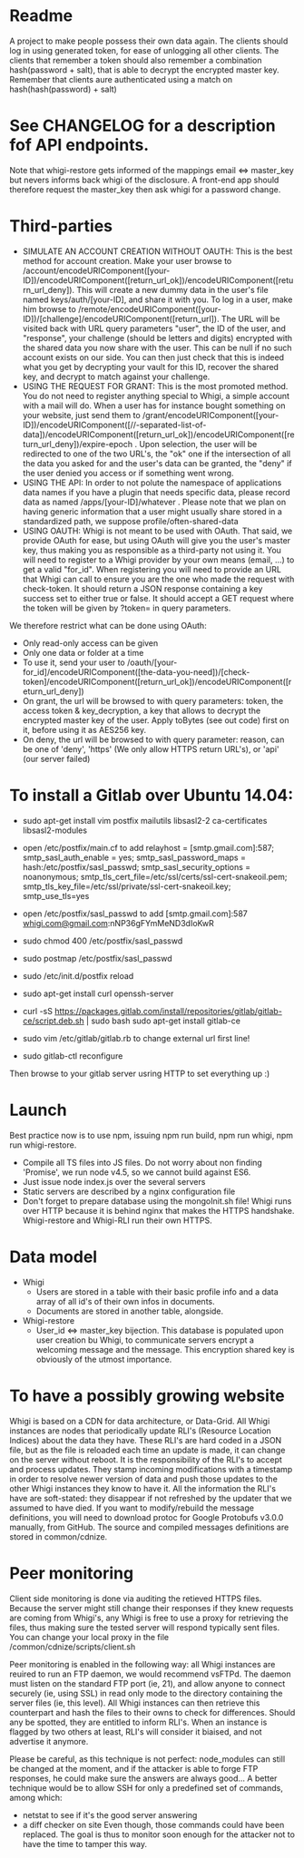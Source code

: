 # Readme
A project to make people possess their own data again.
The clients should log in using generated token, for ease of unlogging all other clients.
The clients that remember a token should also remember a combination hash(password + salt), that is able to decrypt the encrypted master key.
Remember that clients aure authenticated using a match on hash(hash(password) + salt)

# See CHANGELOG for a description fof API endpoints.
Note that whigi-restore gets informed of the mappings email <=> master\_key but nevers informs back whigi of the disclosure. A front-end app should therefore request the master\_key then ask whigi for a password change.

# Third-parties
- SIMULATE AN ACCOUNT CREATION WITHOUT OAUTH: This is the best method for account creation. Make your user browse to
/account/encodeURIComponent([your-ID])/encodeURIComponent([return\_url\_ok])/encodeURIComponent([return\_url\_deny]). This will create a new dummy data in the user's file named
keys/auth/[your-ID], and share it with you. To log in a user, make him browse to /remote/encodeURIComponent([your-ID])/[challenge]/encodeURIComponent([return\_url]). The URL
will be visited back with URL query parameters "user", the ID of the user, and "response", your challenge (should be letters and digits) encrypted with the shared
data you now share with the user. This can be null if no such account exists on our side. You can then just check that this is indeed what you get by decrypting your vault for this ID,
recover the shared key, and decrypt to match against your challenge.
- USING THE REQUEST FOR GRANT: This is the most promoted method. You do not need to register anything special to Whigi, a simple account with a mail will do.
When a user has for instance bought something on your website, just send them to
/grant/encodeURIComponent([your-ID])/encodeURIComponent([//-separated-list-of-data])/encodeURIComponent([return\_url\_ok])/encodeURIComponent([return\_url\_deny])/expire-epoch .
Upon selection, the user will be redirected to one of the two URL's, the "ok" one if the intersection of all the data you asked for and the user's data can be granted,
the "deny" if the user denied you access or if something went wrong.
- USING THE API: In order to not polute the namespace of applications data names if you have a plugin that needs specific data, please record data as named
/apps/[your-ID]/whatever . Please note that we plan on having generic information that a user might usually share stored in
a standardized path, we suppose profile/often-shared-data
- USING OAUTH: Whigi is not meant to be used with OAuth. That said, we provide OAuth for ease, but using OAuth will give you the user's master key, thus making you as responsible
as a third-party not using it. You will need to register to a Whigi provider by your own means (email, ...) to get a valid "for_id".
When registering you will need to provide an URL that Whigi can call to ensure you are the one who made the request with check-token. It should return a JSON response containing a key
success set to either true or false. It should accept a GET request where the token will be given by ?token= in query parameters.

We therefore restrict what can be done using OAuth:
  - Only read-only access can be given
  - Only one data or folder at a time
  - To use it, send your user to /oauth/[your-for\_id]/encodeURIComponent([the-data-you-need])/[check-token]/encodeURIComponent([return\_url\_ok])/encodeURIComponent([return\_url\_deny])
  - On grant, the url will be browsed to with query parameters: token, the access token & key_decryption, a key that allows to decrypt the encrypted master key of the user.
    Apply toBytes (see out code) first on it, before using it as AES256 key.
  - On deny, the url will be browsed to with query parameter: reason, can be one of 'deny', 'https' (We only allow HTTPS return URL's), or 'api' (our server failed)

# To install a Gitlab over Ubuntu 14.04:
- sudo apt-get install vim postfix mailutils libsasl2-2 ca-certificates libsasl2-modules
- open /etc/postfix/main.cf to add relayhost = [smtp.gmail.com]:587; smtp\_sasl\_auth\_enable = yes; smtp\_sasl\_password\_maps = hash:/etc/postfix/sasl\_passwd; smtp\_sasl\_security\_options = noanonymous; smtp\_tls\_cert\_file=/etc/ssl/certs/ssl-cert-snakeoil.pem; smtp\_tls\_key\_file=/etc/ssl/private/ssl-cert-snakeoil.key; smtp\_use\_tls=yes
- open /etc/postfix/sasl\_passwd to add [smtp.gmail.com]:587 whigi.com@gmail.com:nNP36gFYmMeND3dIoKwR
- sudo chmod 400 /etc/postfix/sasl\_passwd
- sudo postmap /etc/postfix/sasl\_passwd
- sudo /etc/init.d/postfix reload

- sudo apt-get install curl openssh-server
- curl -sS https://packages.gitlab.com/install/repositories/gitlab/gitlab-ce/script.deb.sh | sudo bash
sudo apt-get install gitlab-ce
- sudo vim /etc/gitlab/gitlab.rb to change external url first line!
- sudo gitlab-ctl reconfigure

Then browse to your gitlab server usring HTTP to set everything up :)

# Launch
Best practice now is to use npm, issuing npm run build, npm run whigi, npm run whigi-restore.
- Compile all TS files into JS files. Do not worry about non finding 'Promise', we run node v4.5, so we cannot build against ES6.
- Just issue node index.js over the several servers
- Static servers are described by a nginx configuration file
- Don't forget to prepare database using the mongoInit.sh file!
Whigi runs over HTTP because it is behind nginx that makes the HTTPS handshake. Whigi-restore and Whigi-RLI run their own HTTPS.

# Data model
- Whigi
   - Users are stored in a table with their basic profile info and a data array of all id's of their own infos in documents.
   - Documents are stored in another table, alongside.
- Whigi-restore
   - User\_id <=> master\_key bijection. This database is populated upon user creation bu Whigi, to communicate servers encrypt a welcoming message and the message. This encryption shared key is obviously of the utmost importance.

# To have a possibly growing website
Whigi is based on a CDN for data architecture, or Data-Grid.
All Whigi instances are nodes that periodically update RLI's (Resource Location Indices) about the data they have. These RLI's are hard coded in a JSON file, but as
the file is reloaded each time an update is made, it can change on the server without reboot.
It is the responsibility of the RLI's to accept and process updates. They stamp incoming modifications with a timestamp in order to resolve
newer version of data and push those updates to the other Whigi instances they know to have it.
All the information the RLI's have are soft-stated: they disappear if not refreshed by the updater that we assumed to have died.
If you want to modify/rebuild the message definitions, you will need to download protoc for Google Protobufs v3.0.0 manually, from GitHub.
The source and compiled messages definitions are stored in common/cdnize.

# Peer monitoring
Client side monitoring is done via auditing the retieved HTTPS files. Because the server might still change their responses if they knew requests are coming from Whigi's,
any Whigi is free to use a proxy for retrieving the files, thus making sure the tested server will respond typically sent files. You can change your local proxy in the
file /common/cdnize/scripts/client.sh

Peer monitoring is enabled in the following way: all Whigi instances are reuired to run an FTP daemon, we would recommend vsFTPd.
The daemon must listen on the standard FTP port (ie, 21), and allow anyone to connect securely (ie, using SSL) in read only mode to the directory
containing the server files (ie, this level). All Whigi instances can then retrieve this counterpart and hash the files to their owns to check
for differences. Should any be spotted, they are entitled to inform RLI's. When an instance is flagged by two others at least, RLI's will
consider it biaised, and not advertise it anymore.

Please be careful, as this technique is not perfect: node_modules can still be changed at the moment, and if the attacker is able to forge FTP responses,
he could make sure the answers are always good... A better technique would be to allow SSH for only a predefined set of commands, among which:
- netstat to see if it's the good server answering
- a diff checker on site
Even though, those commands could have been replaced. The goal is thus to monitor soon enough for the attacker not to have the time to tamper this way.